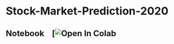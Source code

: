 # Stock-Market-Prediction-2020

## Notebook &ensp; [![Open In Colab](https://colab.research.google.com/github/MatteoBettini/Stock-Market-Prediction-2020/blob/main/notebooks/FInal%20assignment.ipynb)
